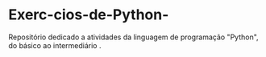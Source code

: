 # Exerc-cios-de-Python-
Repositório dedicado a atividades da linguagem de programação "Python", do básico ao intermediário .
